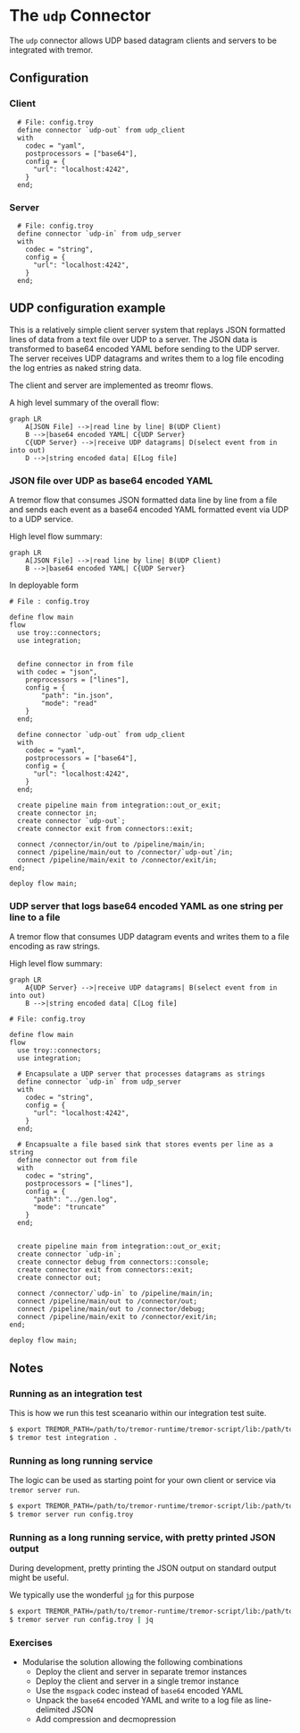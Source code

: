 # The `udp` Connector

The `udp` connector allows UDP based datagram clients and servers to be integrated with tremor.

## Configuration

### Client

```troy
  # File: config.troy
  define connector `udp-out` from udp_client
  with
    codec = "yaml",
    postprocessors = ["base64"],
    config = {
      "url": "localhost:4242",
    }
  end;
```

### Server

```troy
  # File: config.troy
  define connector `udp-in` from udp_server
  with
    codec = "string",
    config = { 
      "url": "localhost:4242",
    }
  end;
```

## UDP configuration example

This is a relatively simple client server system that replays JSON formatted lines of data
from a text file over UDP to a server. The JSON data is transformed to base64 encoded YAML
before sending to the UDP server. The server receives UDP datagrams and writes them to a
log file encoding the log entries as naked string data.

The client and server are implemented as treomr flows.

A high level summary of the overall flow:

```mermaid
graph LR
    A[JSON File] -->|read line by line| B(UDP Client)
    B -->|base64 encoded YAML| C{UDP Server}
    C{UDP Server} -->|receive UDP datagrams| D(select event from in into out)
    D -->|string encoded data| E[Log file]
```

### JSON file over UDP as base64 encoded YAML

A tremor flow that consumes JSON formatted data line by line
from a file and sends each event as a base64 encoded YAML formatted
event via UDP to a UDP service.

High level flow summary:

```mermaid
graph LR
    A[JSON File] -->|read line by line| B(UDP Client)
    B -->|base64 encoded YAML| C{UDP Server}
```

In deployable form

```troy
# File : config.troy

define flow main
flow
  use troy::connectors;
  use integration;


  define connector in from file
  with codec = "json",
    preprocessors = ["lines"],
    config = {
        "path": "in.json",
        "mode": "read"
    }
  end;

  define connector `udp-out` from udp_client
  with
    codec = "yaml",
    postprocessors = ["base64"],
    config = {
      "url": "localhost:4242",
    }
  end;
  
  create pipeline main from integration::out_or_exit;
  create connector in;
  create connector `udp-out`;
  create connector exit from connectors::exit;

  connect /connector/in/out to /pipeline/main/in;
  connect /pipeline/main/out to /connector/`udp-out`/in;
  connect /pipeline/main/exit to /connector/exit/in;
end;

deploy flow main;
```

### UDP server that logs base64 encoded YAML as one string per line to a file

A tremor flow that consumes UDP datagram events and writes them
to a file encoding as raw strings.

High level flow summary:

```mermaid
graph LR
    A{UDP Server} -->|receive UDP datagrams| B(select event from in into out)
    B -->|string encoded data| C[Log file]
```


```troy
# File: config.troy

define flow main
flow
  use troy::connectors;
  use integration;
  
  # Encapsulate a UDP server that processes datagrams as strings
  define connector `udp-in` from udp_server
  with
    codec = "string",
    config = { 
      "url": "localhost:4242",
    }
  end;

  # Encapsualte a file based sink that stores events per line as a string
  define connector out from file
  with
    codec = "string",
    postprocessors = ["lines"],
    config = {
      "path": "../gen.log",
      "mode": "truncate"
    }
  end;


  create pipeline main from integration::out_or_exit;
  create connector `udp-in`;
  create connector debug from connectors::console;
  create connector exit from connectors::exit;
  create connector out;

  connect /connector/`udp-in` to /pipeline/main/in;
  connect /pipeline/main/out to /connector/out;
  connect /pipeline/main/out to /connector/debug;
  connect /pipeline/main/exit to /connector/exit/in;
end;

deploy flow main;
```

## Notes

### Running as an integration test

This is how we run this test sceanario within our integration test suite.

```bash
$ export TREMOR_PATH=/path/to/tremor-runtime/tremor-script/lib:/path/to/tremor-runtime/tremor-cli/tests/lib
$ tremor test integration .
```

### Running as long running service

The logic can be used as starting point for your own client or service via `tremor server run`.

```bash
$ export TREMOR_PATH=/path/to/tremor-runtime/tremor-script/lib:/path/to/tremor-runtime/tremor-cli/tests/lib
$ tremor server run config.troy
```

### Running as a long running service, with pretty printed JSON output

During development, pretty printing the JSON output on standard output might be useful.

We typically use the wonderful [`jq`](https://stedolan.github.io/jq/) for this purpose

```bash
$ export TREMOR_PATH=/path/to/tremor-runtime/tremor-script/lib:/path/to/tremor-runtime/tremor-cli/tests/lib
$ tremor server run config.troy | jq
```

### Exercises

* Modularise the solution allowing the following combinations
  * Deploy the client and server in separate tremor instances
  * Deploy the client and server in a single tremor instance
  * Use the `msgpack` codec instead of `base64` encoded YAML
  * Unpack the `base64` encoded YAML and write to a log file as line-delimited JSON
  * Add compression and decmopression


